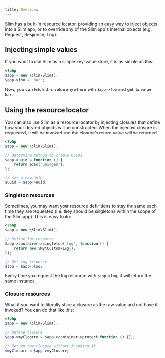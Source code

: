 ```yaml
---
title: Overview
---
```

Slim has a built-in resource locator, providing an easy way to inject objects into a Slim app, or
to override any of the Slim app's internal objects (e.g. Request, Response, Log).

## Injecting simple values

If you want to use Slim as a simple key-value store, it is as simple as this:

```php
<?php
$app = new \Slim\Slim();
$app->foo = 'bar';
```

Now, you can fetch this value anywhere with `$app->foo` and get its value `bar`.

## Using the resource locator

You can also use Slim as a resource locator by injecting closures that define how
your desired objects will be constructed. When the injected closure is requested, it will
be invoked and the closure's return value will be returned.

```php
<?php
$app = new \Slim\Slim();

// Determine method to create UUIDs
$app->uuid = function () {
    return exec('uuidgen');
};

// Get a new UUID
$uuid = $app->uuid;
```

### Singleton resources

Sometimes, you may want your resource definitions to stay the same each time they are requested
(i.e. they should be singletons within the scope of the Slim app). This is easy to do:

```php
<?php
$app = new \Slim\Slim();

// Define log resource
$app->container->singleton('log', function () {
    return new \My\Custom\Log();
});

// Get log resource
$log = $app->log;
```

Every time you request the log resource with `$app->log`, it will return the same instance.

### Closure resources

What if you want to literally store a closure as the raw value and not have it invoked? You can do that
like this:

```php
<?php
$app = new \Slim\Slim();

// Define closure
$app->myClosure = $app->container->protect(function () {});

// Return raw closure without invoking it
$myClosure = $app->myClosure;
```
